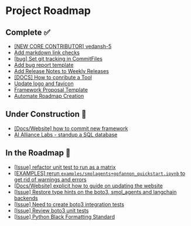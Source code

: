 # Project Roadmap

<!--
  This file is automatically generated from GitHub issues.
  Do not edit this file directly. Instead, update the corresponding issues.
  The roadmap will be regenerated every Monday at 00:00 UTC.
-->

## Complete ✅
- [[NEW CORE CONTRIBUTOR] vedansh-5](https://github.com/The-AI-Alliance/gofannon/pull/203)
- [Add markdown link checks](https://github.com/The-AI-Alliance/gofannon/pull/187)
- [[bug] Set git tracking in CommitFiles](https://github.com/The-AI-Alliance/gofannon/pull/181)
- [Add bug report template](https://github.com/The-AI-Alliance/gofannon/pull/179)
- [Add Release Notes to Weekly Releases](https://github.com/The-AI-Alliance/gofannon/pull/170)
- [[DOCS] How to conribute a Tool](https://github.com/The-AI-Alliance/gofannon/pull/167)
- [Update logo and favicon](https://github.com/The-AI-Alliance/gofannon/pull/165)
- [Framework Proposal Template](https://github.com/The-AI-Alliance/gofannon/pull/159)
- [Automate Roadmap Creation](https://github.com/The-AI-Alliance/gofannon/pull/150)

## Under Construction 🚧
- [[Docs/Website] how to commit new framework](https://github.com/The-AI-Alliance/gofannon/issues/200)
- [AI Alliance Labs - standup a SQL database](https://github.com/The-AI-Alliance/gofannon/issues/144)

## In the Roadmap 📅
- [[Issue] refactor unit test to run as a matrix](https://github.com/The-AI-Alliance/gofannon/issues/197)
- [[EXAMPLES] rerun `examples/smolagents+gofannon_quickstart.ipynb` to get rid of warnings and errors](https://github.com/The-AI-Alliance/gofannon/issues/176)
- [[Docs/Website] explicit how to guide on updating the website](https://github.com/The-AI-Alliance/gofannon/issues/168)
- [[Issue] Restore type hints on the boto3, smol_agents and langchain backends](https://github.com/The-AI-Alliance/gofannon/issues/114)
- [[Issue] Need to create boto3 integration tests](https://github.com/The-AI-Alliance/gofannon/issues/113)
- [[Issue] Review boto3 unit tests](https://github.com/The-AI-Alliance/gofannon/issues/112)
- [[Issue] Python Black Formatting Standard](https://github.com/The-AI-Alliance/gofannon/issues/108)